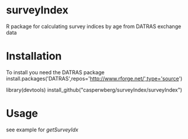 # surveyIndex
R package for calculating survey indices by age from DATRAS exchange data

Installation
============

To install you need the DATRAS package
install.packages('DATRAS',repos='http://www.rforge.net/',type='source')

library(devtools)
install_github("casperwberg/surveyIndex/surveyIndex")

Usage
=====
see example for _getSurveyIdx_